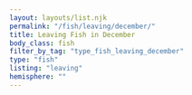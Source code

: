 ```yaml
---
layout: layouts/list.njk
permalink: "/fish/leaving/december/"
title: Leaving Fish in December
body_class: fish
filter_by_tag: "type_fish_leaving_december"
type: "fish"
listing: "leaving"
hemisphere: ""
---
```

